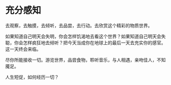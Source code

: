 # 充分感知

去观察，去触摸，去倾听，去品尝，去行动。去欣赏这个精彩的物质世界。

如果知道自己明天会失明，你会怎样饥渴地去看这个世界？如果知道自己明天会失聪，你会怎样疯狂地去倾听？把今天当成你在地球上的最后一天去充实你的感官。这一天终会来临。

尽你所能接收一切。游览世界，品尝食物，聆听音乐，与人相遇，亲吻佳人，不知魇足。

人生短促，如何经历一切？
